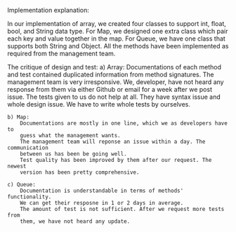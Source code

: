 Implementation explanation:

In our implementation of array, we created four classes to support int, float, 
bool, and String data type. For Map, we designed one extra class which pair 
each key and value together in the map. For Queue, we have one class that 
supports both String and Object. All the methods have been implemented as 
required from the management team.



The critique of design and test:
	a) Array:
		Documentations of each method and test contained duplicated information 
		from method signatures. 
		The management team is very irresponsive. We, developer, have not heard
		any response from them via either Github or email for a week after we 
		post issue. 
		The tests given to us do not help at all. They have syntax issue and 
		whole design issue. We have to write whole tests by ourselves.

	b) Map:
		Documentations are mostly in one line, which we as developers have to 
		guess what the management wants.
		The management team will reponse an issue within a day. The communication
		between us has been be going well.
		Test quality has been improved by them after our request. The newest 
		version has been pretty comprehensive.

	c) Queue:
		Documentation is understandable in terms of methods' functionality.
		We can get their resposne in 1 or 2 days in average. 
		The amount of test is not sufficient. After we request more tests from 
		them, we have not heard any update.